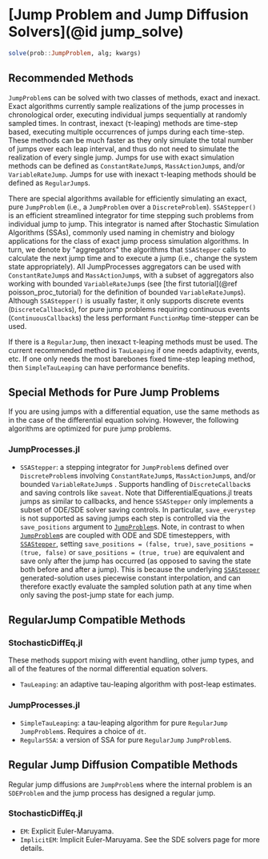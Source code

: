 # [Jump Problem and Jump Diffusion Solvers](@id jump_solve)

```julia
solve(prob::JumpProblem, alg; kwargs)
```

## Recommended Methods

`JumpProblem`s can be solved with two classes of methods, exact and inexact.
Exact algorithms currently sample realizations of the jump processes in
chronological order, executing individual jumps sequentially at randomly sampled
times. In contrast, inexact (τ-leaping) methods are time-step based, executing
multiple occurrences of jumps during each time-step. These methods can be much
faster as they only simulate the total number of jumps over each leap interval,
and thus do not need to simulate the realization of every single jump. Jumps for
use with exact simulation methods can be defined as `ConstantRateJump`s,
`MassActionJump`s, and/or `VariableRateJump`. Jumps for use with inexact
τ-leaping methods should be defined as `RegularJump`s.

There are special algorithms available for efficiently simulating an exact, pure
`JumpProblem` (i.e., a `JumpProblem` over a `DiscreteProblem`).  `SSAStepper()`
is an efficient streamlined integrator for time stepping such problems from
individual jump to jump. This integrator is named after Stochastic Simulation
Algorithms (SSAs), commonly used naming in chemistry and biology applications
for the class of exact jump process simulation algorithms. In turn, we denote by
"aggregators" the algorithms that `SSAStepper` calls to calculate the next jump
time and to execute a jump (i.e., change the system state appropriately). All
JumpProcesses aggregators can be used with `ConstantRateJump`s and
`MassActionJump`s, with a subset of aggregators also working with bounded
`VariableRateJump`s (see [the first tutorial](@ref poisson_proc_tutorial) for
the definition of bounded `VariableRateJump`s). Although `SSAStepper()` is
usually faster, it only supports discrete events (`DiscreteCallback`s), for pure
jump problems requiring continuous events (`ContinuousCallback`s) the less
performant `FunctionMap` time-stepper can be used.

If there is a `RegularJump`, then inexact τ-leaping methods must be used. The
current recommended method is `TauLeaping` if one needs adaptivity, events, etc.
If one only needs the most barebones fixed time-step leaping method, then
`SimpleTauLeaping` can have performance benefits.

## Special Methods for Pure Jump Problems

If you are using jumps with a differential equation, use the same methods
as in the case of the differential equation solving. However, the following
algorithms are optimized for pure jump problems.

### JumpProcesses.jl

  - `SSAStepper`: a stepping integrator for `JumpProblem`s defined over
    `DiscreteProblem`s involving `ConstantRateJump`s, `MassActionJump`s, and/or
    bounded `VariableRateJump`s . Supports handling of `DiscreteCallback`s and
    saving controls like `saveat`. Note that DifferentialEquations.jl treats
    jumps as similar to callbacks, and hence `SSAStepper` only implements a
    subset of ODE/SDE solver saving controls. In particular, `save_everystep` is
    not supported as saving jumps each step is controlled via the
    `save_positions` argument to [`JumpProblem`](@ref)s. Note, in contrast to
    when [`JumpProblem`](@ref)s are coupled with ODE and SDE timesteppers, with
    [`SSAStepper`](@ref), setting `save_positions = (false, true)`,
    `save_positions = (true, false)` or `save_positions = (true, true)` are
    equivalent and save only after the jump has occurred (as opposed to saving
    the state both before and after a jump). This is because the underlying
    [`SSAStepper`](@ref) generated-solution uses piecewise constant
    interpolation, and can therefore exactly evaluate the sampled solution
    path at any time when only saving the post-jump state for each jump.

## RegularJump Compatible Methods

### StochasticDiffEq.jl

These methods support mixing with event handling, other jump types, and all of
the features of the normal differential equation solvers.

  - `TauLeaping`: an adaptive tau-leaping algorithm with post-leap estimates.

### JumpProcesses.jl

  - `SimpleTauLeaping`: a tau-leaping algorithm for pure `RegularJump` `JumpProblem`s.
    Requires a choice of `dt`.
  - `RegularSSA`: a version of SSA for pure `RegularJump` `JumpProblem`s.

## Regular Jump Diffusion Compatible Methods

Regular jump diffusions are `JumpProblem`s where the internal problem is an `SDEProblem`
and the jump process has designed a regular jump.

### StochasticDiffEq.jl

  - `EM`: Explicit Euler-Maruyama.
  - `ImplicitEM`: Implicit Euler-Maruyama. See the SDE solvers page for more details.
